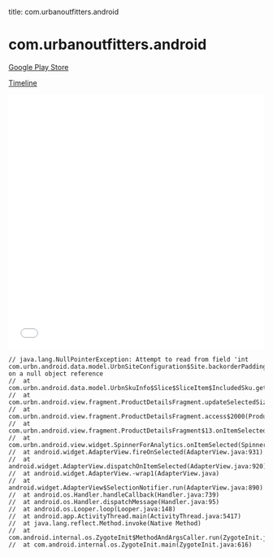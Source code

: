 title: com.urbanoutfitters.android

# com.urbanoutfitters.android

[Google Play Store](https://play.google.com/store/apps/details?id=com.urbanoutfitters.android)

[Timeline](./vis-timeline.html)

<iframe src="./vis-timeline.html" width="100%" height="500px" style="border:none;"></iframe>

```
// java.lang.NullPointerException: Attempt to read from field 'int com.urbn.android.data.model.UrbnSiteConfiguration$Site.backorderPaddingDays' on a null object reference
// 	at com.urbn.android.data.model.UrbnSkuInfo$Slice$SliceItem$IncludedSku.getAvailabilityDateForDisplay(UrbnSkuInfo.java:114)
// 	at com.urbn.android.view.fragment.ProductDetailsFragment.updateSelectedSizeIndex(ProductDetailsFragment.java:307)
// 	at com.urbn.android.view.fragment.ProductDetailsFragment.access$2000(ProductDetailsFragment.java:110)
// 	at com.urbn.android.view.fragment.ProductDetailsFragment$13.onItemSelected(ProductDetailsFragment.java:1146)
// 	at com.urbn.android.view.widget.SpinnerForAnalytics.onItemSelected(SpinnerForAnalytics.java:60)
// 	at android.widget.AdapterView.fireOnSelected(AdapterView.java:931)
// 	at android.widget.AdapterView.dispatchOnItemSelected(AdapterView.java:920)
// 	at android.widget.AdapterView.-wrap1(AdapterView.java)
// 	at android.widget.AdapterView$SelectionNotifier.run(AdapterView.java:890)
// 	at android.os.Handler.handleCallback(Handler.java:739)
// 	at android.os.Handler.dispatchMessage(Handler.java:95)
// 	at android.os.Looper.loop(Looper.java:148)
// 	at android.app.ActivityThread.main(ActivityThread.java:5417)
// 	at java.lang.reflect.Method.invoke(Native Method)
// 	at com.android.internal.os.ZygoteInit$MethodAndArgsCaller.run(ZygoteInit.java:726)
// 	at com.android.internal.os.ZygoteInit.main(ZygoteInit.java:616)

```



